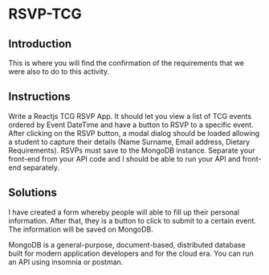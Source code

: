 # RSVP-TCG
 
## Introduction
 
 This is where you will find the confirmation of the requirements that we were also to do to this activity.

## Instructions

Write a Reactjs TCG RSVP App. It should let you view a list of TCG events ordered by Event DateTime and have a button to RSVP to a specific event. After clicking on the RSVP button, a modal dialog should be loaded allowing a student to capture their details (Name Surname, Email address, Dietary Requirements). RSVPs must save to the MongoDB instance. Separate your front-end from your API code and I should be able to run your API and front-end separately. 

## Solutions

I have created a form whereby people will able to fill up their personal information. After that, they is a button to click to submit to a certain event. The information will be saved on MongoDB.

MongoDB is a general-purpose, document-based, distributed database built for modern application developers and for the cloud era. 
You can run an API using insomnia or postman.

